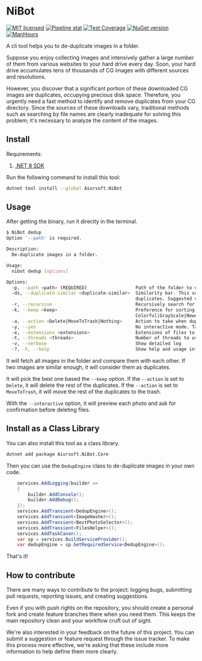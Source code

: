 # NiBot

[![MIT licensed](https://img.shields.io/badge/license-MIT-blue.svg)](https://gitlab.aiursoft.cn/aiursoft/NiBot/-/blob/master/LICENSE)
[![Pipeline stat](https://gitlab.aiursoft.cn/aiursoft/NiBot/badges/master/pipeline.svg)](https://gitlab.aiursoft.cn/aiursoft/NiBot/-/pipelines)
[![Test Coverage](https://gitlab.aiursoft.cn/aiursoft/NiBot/badges/master/coverage.svg)](https://gitlab.aiursoft.cn/aiursoft/NiBot/-/pipelines)
[![NuGet version](https://img.shields.io/nuget/v/Aiursoft.NiBot.svg)](https://www.nuget.org/packages/Aiursoft.NiBot/)
[![ManHours](https://manhours.aiursoft.cn/r/gitlab.aiursoft.cn/aiursoft/nibot.svg)](https://gitlab.aiursoft.cn/aiursoft/nibot/-/commits/master?ref_type=heads)

A cli tool helps you to de-duplicate images in a folder.

Suppose you enjoy collecting images and intensively gather a large number of them from various websites to your hard drive every day. Soon, your hard drive accumulates tens of thousands of CG images with different sources and resolutions.

However, you discover that a significant portion of these downloaded CG images are duplicates, occupying precious disk space. Therefore, you urgently need a fast method to identify and remove duplicates from your CG directory. Since the sources of these downloads vary, traditional methods such as searching by file names are clearly inadequate for solving this problem; it's necessary to analyze the content of the images.

## Install

Requirements:

1. [.NET 8 SDK](http://dot.net/)

Run the following command to install this tool:

```bash
dotnet tool install --global Aiursoft.NiBot
```

## Usage

After getting the binary, run it directly in the terminal.

```bash
$ NiBot dedup
Option '--path' is required.

Description:
  De-duplicate images in a folder.

Usage:
  nibot dedup [options]

Options:
  -p, --path <path> (REQUIRED)                  Path of the folder to dedup.
  -ds, --duplicate-similar <duplicate-similar>  Similarity bar. This value means two image are considered as duplicates if their similarity is greater than it. Setting too small may cause different images to be considered as 
                                                duplicates. Suggested values: [96-100] [default: 96]
  -r, --recursive                               Recursively search for similar images in subdirectories. [default: False]
  -k, --keep <keep>                             Preference for sorting images by quality to determine which to keep when duplicates are found. Available options: 
                                                Colorful|GrayScale|Newest|Oldest|Smallest|Largest|HighestResolution|LowestResolution. [default: Colorful|HighestResolution|Largest|Newest]
  -a, --action <Delete|MoveToTrash|Nothing>     Action to take when duplicates are found. Available options: Nothing, Delete, MoveToTrash. [default: MoveToTrash]
  -y, --yes                                     No interactive mode. Taking action without asking for confirmation. [default: False]
  -e, --extensions <extensions>                 Extensions of files to dedup. [default: jpg|jpeg|png|jfif]
  -t, --threads <threads>                       Number of threads to use for image indexing. Default is 32. [default: 32]
  -v, --verbose                                 Show detailed log
  -?, -h, --help                                Show help and usage information
```

It will fetch all images in the folder and compare them with each other. If two images are similar enough, it will consider them as duplicates. 

It will pick the best one based the `--keep` option. If the `--action` is set to `Delete`, it will delete the rest of the duplicates. If the `--action` is set to `MoveToTrash`, it will move the rest of the duplicates to the trash.

With the `--interactive` option, it will preview each photo and ask for confirmation before deleting files.

## Install as a Class Library

You can also install this tool as a class library. 

```bash
dotnet add package Aiursoft.NiBot.Core
```

Then you can use the `DedupEngine` class to de-duplicate images in your own code.

```csharp
    services.AddLogging(builder =>
    {
        builder.AddConsole();
        builder.AddDebug();
    });
    services.AddTransient<DedupEngine>();
    services.AddTransient<ImageHasher>();
    services.AddTransient<BestPhotoSelector>();
    services.AddTransient<FilesHelper>();
    services.AddTaskCanon();
    var sp = services.BuildServiceProvider();
    var dedupEngine = sp.GetRequiredService<DedupEngine>();
```

That's it!

## How to contribute

There are many ways to contribute to the project: logging bugs, submitting pull requests, reporting issues, and creating suggestions.

Even if you with push rights on the repository, you should create a personal fork and create feature branches there when you need them. This keeps the main repository clean and your workflow cruft out of sight.

We're also interested in your feedback on the future of this project. You can submit a suggestion or feature request through the issue tracker. To make this process more effective, we're asking that these include more information to help define them more clearly.
